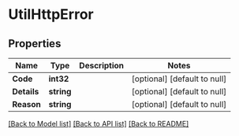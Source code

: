 # UtilHttpError

## Properties
Name | Type | Description | Notes
------------ | ------------- | ------------- | -------------
**Code** | **int32** |  | [optional] [default to null]
**Details** | **string** |  | [optional] [default to null]
**Reason** | **string** |  | [optional] [default to null]

[[Back to Model list]](../README.md#documentation-for-models) [[Back to API list]](../README.md#documentation-for-api-endpoints) [[Back to README]](../README.md)

